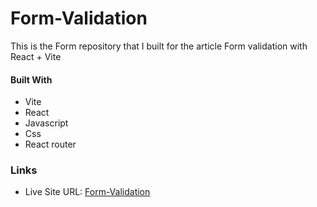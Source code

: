 # Form-Validation

This is the Form repository that I built for the article Form validation with React + Vite

#### Built With

- Vite
- React
- Javascript
- Css
- React router

### Links

- Live Site URL: [Form-Validation](https://validate-forminputs.netlify.app/)

